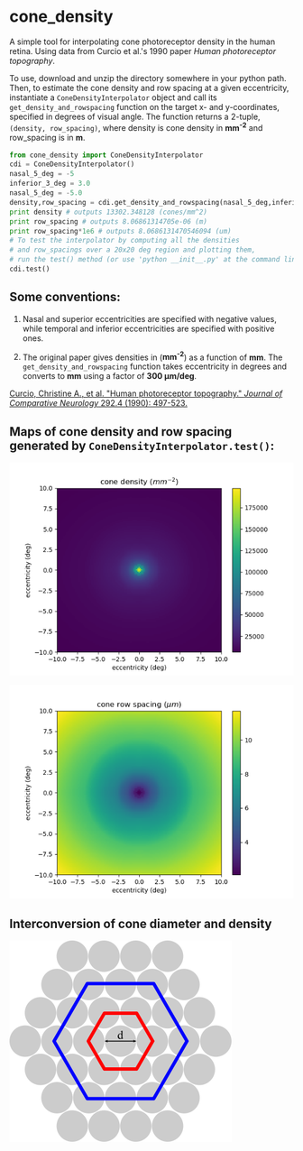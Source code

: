 # cone_density

A simple tool for interpolating cone photoreceptor density in the human retina. Using data from Curcio et al.'s 1990 paper *Human photoreceptor topography*.

To use, download and unzip the directory somewhere in your python path. Then, to estimate the cone density and row spacing at a given eccentricity, instantiate a `ConeDensityInterpolator` object and call its `get_density_and_rowspacing` function on the target x- and y-coordinates, specified in degrees of visual angle. The function returns a 2-tuple, `(density, row_spacing)`, where density is cone density in **mm<sup>-2</sup>** and row_spacing is in **m**.

```python
from cone_density import ConeDensityInterpolator
cdi = ConeDensityInterpolator()
nasal_5_deg = -5
inferior_3_deg = 3.0
nasal_5_deg = -5.0
density,row_spacing = cdi.get_density_and_rowspacing(nasal_5_deg,inferior_3_deg)
print density # outputs 13302.348128 (cones/mm^2)
print row_spacing # outputs 8.06861314705e-06 (m)
print row_spacing*1e6 # outputs 8.0686131470546094 (um)
# To test the interpolator by computing all the densities
# and row_spacings over a 20x20 deg region and plotting them,
# run the test() method (or use 'python __init__.py' at the command line):
cdi.test()
```

## Some conventions:

1. Nasal and superior eccentricities are specified with negative values, while temporal and inferior eccentricities are specified with positive ones.

2. The original paper gives densities in (**mm<sup>-2</sup>**) as a function of **mm**. The `get_density_and_rowspacing` function takes eccentricity in degrees and converts to **mm** using a factor of **300 &mu;m/deg**.

[Curcio, Christine A., et al. "Human photoreceptor topography." *Journal of Comparative Neurology* 292.4 (1990): 497-523.](https://www.ncbi.nlm.nih.gov/pubmed/2324310)

## Maps of cone density and row spacing generated by `ConeDensityInterpolator.test()`:

![Cone density as a function of eccentricity in a central 20 x 20 deg square.](./maps/density.png)

![Cone row spacing as a function of eccentricity in a central 20 x 20 deg square.](./maps/row_spacing.png)

## Interconversion of cone diameter and density

![Illustration of packing density within a hexagonal region](./figs/density_packing_diagram.png)

